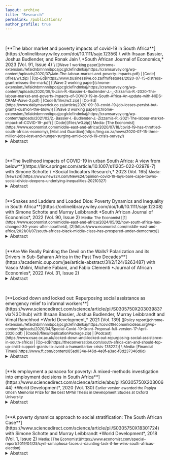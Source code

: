 ```yaml
---
layout: archive
title: "Research"
permalink: /publications/
author_profile: true
---
```


<br>

<p> </p>
[**The labor market and poverty impacts of covid-19 in South Africa**](https://onlinelibrary.wiley.com/doi/10.1111/saje.12356) \
with Ihsaan Bassier, Joshua Budlender, and Ronak Jain \
*South African Journal of Economics,* 2023 (Vol. 91, Issue 4) \
<small>
[[Wave 1 working paper](chrome-extension://efaidnbmnnnibpcajpcglclefindmkaj/https://cramsurvey.org/wp-content/uploads/2020/07/Jain-The-labour-market-and-poverty-impacts.pdf) | [Code](/files/w1.zip) | [Op-Ed](https://www.businesslive.co.za/fm/features/2020-07-15-distress-grant-misses-the-mark/)]  
[[Wave 2 working paper](chrome-extension://efaidnbmnnnibpcajpcglclefindmkaj/https://cramsurvey.org/wp-content/uploads/2020/09/8-Jain-R.-Bassier-I.-Budlender-J.-_-Zizzamia-R.-2020-The-labour-market-and-poverty-impacts-of-COVID-19-in-South-Africa-An-update-with-NIDS-CRAM-Wave-2.pdf) | [Code](/files/w2.zip) | [Op-Ed](https://www.dailymaverick.co.za/article/2020-09-30-covid-19-job-losses-persist-but-grants-cushion-the-blow/)]   
[[Wave 3 working paper](chrome-extension://efaidnbmnnnibpcajpcglclefindmkaj/https://cramsurvey.org/wp-content/uploads/2021/02/2.-Bassier-I.-Budlender-J.-Zizzamia-R.-2021-The-labour-market-impact-of-COVID-19-.pdf) | [Code](/files/w3.zip)]   
Media: [The Economist](https://www.economist.com/middle-east-and-africa/2020/07/18/covid-19-has-throttled-south-africas-economy), [Mail and Guardian](https://mg.co.za/news/2020-07-15-three-million-jobs-lost-and-hunger-surging-amid-covid-19-crisis-survey/)
</small>
<details>
  <summary>Abstract</summary>
We estimate COVID-19-related employment and poverty impacts in South Africa. We observe a 40% decline in active employment between February and April 2020, half of which was composed of job terminations rather than furloughs. Initially, vulnerable groups were disproportionately affected by the labour market shock. Exploiting the dataset's panel dimension and comparing lockdown incomes of job losers to reweighted job retainers, we estimate that approximately 15%–35% of job losers fell into poverty in April. We find evidence of a limited recovery in the labour market and a decrease in poverty by June, in part attributable to expanded emergency social assistance.
</details>
<p> </p>

<br>

<p> </p>
[**The livelihood impacts of COVID-19 in urban South Africa: A view from below**](https://link.springer.com/article/10.1007/s11205-022-02978-7)   
with Simone Schotte \
*Social Indicators Research,* 2023 (Vol. 165)   
<small>Media: [News24](https://www.news24.com/News24/opinion-covid-19-lays-bare-cape-towns-social-divide-deepens-underlying-inequalities-20210327)</small>
<details>
  <summary>Abstract</summary>
This paper investigates the impact of the COVID-19 pandemic and related policy measures on livelihoods in urban South Africa. Using qualitative research methods, we analyse two rounds of semi-structured phone interviews, conducted between June and September 2020 in the township of Khayelitsha, Cape Town. We contextualise these by presenting a snapshot of the nationwide dynamics using quantitative panel data. Our findings describe how the shock of the COVID-19 pandemic has deepened the economic vulnerability which preceded the crisis. Survivalist livelihood strategies were undermined by the economic disruption to the informal sector, while the co-variate nature of the shock rendered social networks and informal insurance mechanisms ineffective, causing households to liquidate savings, default on insurance payments, and deepen their reliance on government grants. In addition, the impact of the pandemic on schooling may deepen existing inequalities and constrain future upward mobility.
</details>
<p> </p>

<br>
[**Snakes and Ladders and Loaded Dice: Poverty Dynamics and Inequality in South Africa**](https://onlinelibrary.wiley.com/doi/full/10.1111/saje.12308)   
with Simone Schotte and Murray Leibbrandt   
*South African Journal of Economics*, 2022 (Vol. 90, Issue 2)   
<small>Media: The Economist [[1](https://www.economist.com/middle-east-and-africa/2024/05/02/how-south-africa-has-changed-30-years-after-apartheid), [2](https://www.economist.com/middle-east-and-africa/2021/01/07/south-africas-black-middle-class-has-prospered-under-democracy)]</small>   
<details>
  <summary>Abstract</summary>
This paper uses five waves of panel data to empirically assess the extent and dynamics of poverty in South Africa between 2008 and 2017. Longitudinal surveys allow us to understand how markers of (dis)advantage determine present material welfare and economic upward or downward mobility over time. Investigating the correlates of poverty entries and exits, we analyse how multidimensional inequalities in terms of household- and individual-level characteristics relate to these dynamics and identify markers of vulnerability. We utilise these markers to classify the South African population into five strata characterised by their present and future risk to poverty.
</details>
<p> </p>


<br>
[**Are We Really Painting the Devil on the Walls? Polarization and its Drivers in Sub-Saharan Africa in the Past Two Decades**](https://academic.oup.com/jae/article-abstract/31/2/124/6263487)   
with Vasco Molini, Michele Fabiani, and Fabio Clementi   
*Journal of African Economies*, 2022 (Vol. 31, Issue 2)   
<details>
  <summary>Abstract</summary>
The development path of Sub-Saharan Africa (SSA) over the past two decades has been characterized by sluggish poverty reduction occurring alongside robust economic growth. Applying polarization measures to comparable survey data from 24 SSA countries, we find that there has been a generalizable increase in polarization over the past two decades—and in particular, an increased concentration of households in the lower tail of the welfare distribution of SSA countries. The polarization process is further analyzed by identifying the main drivers and singling out the effect of different covariates at different points in the consumption distribution. This investigation reveals that the drivers of polarization are relatively similar across SSA: demographic, urban/rural, regional variables and access to basic infrastructure are found to be the most important drivers of polarization in many countries.
</details>
<p> </p>

<br>

<p> </p>
[**Locked down and locked out: Repurposing social assistance as emergency relief to informal workers**](https://www.sciencedirect.com/science/article/pii/S0305750X20303983?via%3Dihub)   
with Ihsaan Bassier, Joshua Budlender, Murray Leibbrandt and Vimal Ranchhod   
*World Development,* 2021 (Vol. 139)   
<small>
[[Policy report](chrome-extension://efaidnbmnnnibpcajpcglclefindmkaj/https://covid19economicideas.org/wp-content/uploads/2020/04/Special-Covid-19-Grant-Proposal-full-version-17-April-2020.pdf) | [Code](/files/ReplicationPackage.zip) | [Podcast](https://www.csae.ox.ac.uk/locked-down-and-locked-out-repurposing-social-assistance-in-south-africa) | [Op-ed](https://theconversation.com/south-africa-can-and-should-top-up-child-support-grants-to-avoid-a-humanitarian-crisis-135222)] \
Media: [Financial Times](https://www.ft.com/content/85ad034e-146d-4e8f-a3ad-f8d237346d6d)
</small>
<details>
  <summary>Abstract</summary>
The COVID-19 pandemic presents a particular challenge to countries with high levels of labour market informality. Informal workers and their households are especially vulnerable to the negative economic consequences of the pandemic and associated lockdown measures, while the very fact of their informality makes it difficult for governments to quickly provide targeted economic relief. Using South Africa as a case study, we examine how an established social assistance system – not originally designed to support informal workers – can be re-purposed to provide emergency relief to these workers and their households. We examine how expansions of this system on the intensive margin (increasing the value of existing social grants) and extensive margin (introducing a new feasibly-implemented grant) can be used to mitigate this COVID-19-associated poverty. We compare the efficacy of the different policies by using pre-pandemic nationally representative household survey data to project how a negative shock to informal incomes can be mitigated by the different social grant measures, with a particular emphasis on poverty impacts. We find that an intensive-margin expansion of the existing Child Support Grant is complementary to the extensive-margin introduction of a new Special COVID-19 Grant, and that this combined policy intervention performs best out of the options considered. However conclusions as to this “optimal policy” are not simple technical determinations. We show that these conclusions are in fact sensitive to both unavoidable technical assumptions about how resources are consumed and shared within the household, as well as to normative value judgments about which populations to prioritise and how to value poverty reduction spillovers amongst the non-targeted group. While our approach helps identify a range of sensible policy approaches, there is no escaping the limits to our knowledge or the issue of normative goals – a finding likely applicable to a broad range of empirical policy analyses.
</details>
<p> </p>






<br>
[**Is employment a panacea for poverty: A mixed-methods investigation into employment decisions in South Africa**](https://www.sciencedirect.com/science/article/abs/pii/S0305750X20300644)   
*World Development*, 2020 (Vol. 130)   
<small> Earlier version awarded the Papiya Ghosh Memorial Prize for the best MPhil Thesis in Development Studies at Oxford University </small>
<details>
  <summary>Abstract</summary>
Unemployment is a key determinant of poverty in South Africa and labour market inequalities reflect deep-rooted socio-economic inequalities. In a context of high rates of poverty and unemployment, we would expect a job loss to be associated with a decline in wellbeing. Using nationally representative panel data and original qualitative data collected in Cape Town, I find that, on average, this hypothesis holds. However, this aggregate effect conceals heterogeneities in the relationship between labour market transitions and wellbeing which are of special analytic interest. In particular, this study focuses on those cases which go against the grain of the overall labour market-wellbeing nexus – that is, cases in which black, urban youths turn down or quit wage work. An analysis of these examples helps illuminate how disadvantaged workers face non-negligible disincentives to certain forms of low-skill employment and reveals the circumstances under which these disincentives may outweigh the disincentives to unemployment. To aid this investigation, I develop a model which analyses the welfare effect of job losses as being jointly determined by the strength of outside options and disincentives to work. Using qualitative data, I provide evidence in support of this model and show that, under certain circumstances, transitioning out of employment.
</details>
<p> </p>






<br>
[**A poverty dynamics approach to social stratification: The South African Case**](https://www.sciencedirect.com/science/article/pii/S0305750X18301724)   
with Simone Schotte and Murray Leibbrandt   
*World Development*, 2018 (Vol. 1, Issue 2)   
<small>Media: [The Economist](https://www.economist.com/special-report/2019/04/25/cyril-ramaphosa-faces-a-daunting-task-if-he-wins-south-africas-election)</small>
<details>
  <summary>Abstract</summary>
The wave of upbeat stories on the developing world’s emerging middle class has reinvigorated a debate on how social class in general and the middle class in particular ought to be defined and measured. In the economics literature, most scholars agree that being middle class entails being free from poverty, which means being able to afford the basic things in life – not only today, but also tomorrow. In consequence, there is an increasing tendency to define the middle class based on a lack of vulnerability to poverty. In this paper, we strengthen and expand on these existing approaches in three ways: First, we incorporate the differentiation between the middle class and a (non-poor) vulnerable group into a broader social-stratification schema that additionally differentiates between transient and chronic poverty. Second, in estimating the risk of poverty, we employ a multivariate regression model that explicitly allows for possible feedback effects from past poverty experiences and accounts for the potential endogeneity of initial conditions, unobserved heterogeneity, and non-random panel attrition – four factors insufficiently addressed in existing studies. Third, we highlight the value of paying attention to these conceptual and modelling issues by showing that class divisions based on monetary thresholds inadequately capture a household’s chances of upward and downward mobility. We then apply our conceptual framework to the South African case. We find that only one in four South Africans can be considered stably middle class or elite. Access to stable labor market income is a key determinant of achieving economic stability. A lack of jobs as well as the prevalence of precarious forms of work drive high levels of vulnerability, which in turn constrains the development of an emergent middle class – not only in South Africa but potentially also in other parts of the developing world that face similar labor market challenges.
</details>
<p> </p>

<br>



